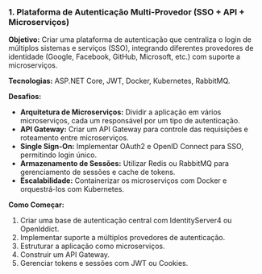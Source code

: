 ### 1. Plataforma de Autenticação Multi-Provedor (SSO + API + Microserviços)

**Objetivo:** Criar uma plataforma de autenticação que centraliza o login de múltiplos sistemas e serviços (SSO), integrando diferentes provedores de identidade (Google, Facebook, GitHub, Microsoft, etc.) com suporte a microserviços.

**Tecnologias:** ASP.NET Core, JWT, Docker, Kubernetes, RabbitMQ.

**Desafios:**

- **Arquitetura de Microserviços:** Dividir a aplicação em vários microserviços, cada um responsável por um tipo de autenticação.
- **API Gateway:** Criar um API Gateway para controle das requisições e roteamento entre microserviços.
- **Single Sign-On:** Implementar OAuth2 e OpenID Connect para SSO, permitindo login único.
- **Armazenamento de Sessões:** Utilizar Redis ou RabbitMQ para gerenciamento de sessões e cache de tokens.
- **Escalabilidade:** Containerizar os microserviços com Docker e orquestrá-los com Kubernetes.

**Como Começar:**

1. Criar uma base de autenticação central com IdentityServer4 ou OpenIddict.
2. Implementar suporte a múltiplos provedores de autenticação.
3. Estruturar a aplicação como microserviços.
4. Construir um API Gateway.
5. Gerenciar tokens e sessões com JWT ou Cookies.
